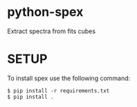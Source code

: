 # python-spex
Extract spectra from fits cubes

# SETUP

To install spex use the following command:

    $ pip install -r requirements.txt
    $ pip install .
